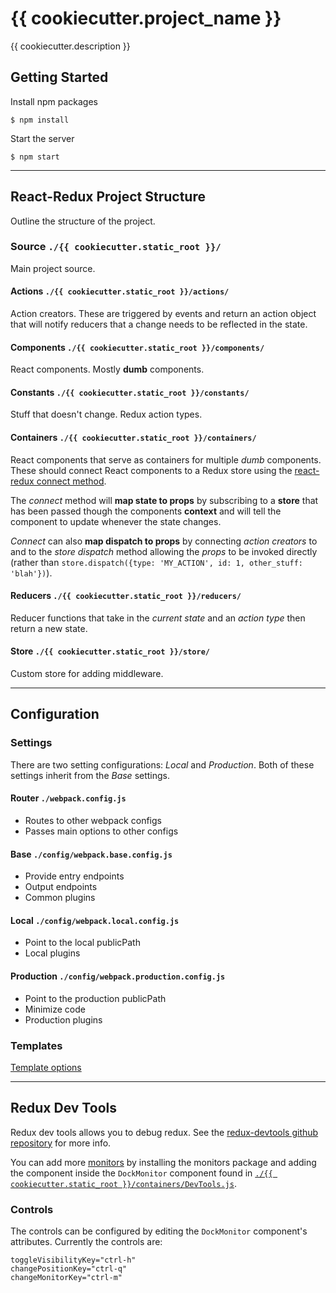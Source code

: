 {{ cookiecutter.project_name }}
===============================
{{ cookiecutter.description }}


Getting Started
---------------

Install npm packages

    $ npm install

Start the server

    $ npm start


---------------------------------


React-Redux Project Structure
-----------------
Outline the structure of the project.

### Source `./{{ cookiecutter.static_root }}/`
Main project source.

#### Actions `./{{ cookiecutter.static_root }}/actions/`
Action creators. These are triggered by events and return an action object that will notify reducers that a change needs to be reflected in the state.

#### Components `./{{ cookiecutter.static_root }}/components/`
React components. Mostly __dumb__ components.

#### Constants `./{{ cookiecutter.static_root }}/constants/`
Stuff that doesn't change. Redux action types.

#### Containers `./{{ cookiecutter.static_root }}/containers/`
React components that serve as containers for multiple _dumb_ components. These should connect React components to a Redux store using the [react-redux connect method](https://github.com/reactjs/react-redux/blob/253ce8b3068d9d9bfe55f70a6f18a5fde313b326/docs/api.md#connectmapstatetoprops-mapdispatchtoprops-mergeprops-options).

The _connect_ method will __map state to props__ by subscribing to a __store__ that has been passed though the components __context__ and will tell the component to update whenever the state changes.

_Connect_ can also __map dispatch to props__ by connecting _action creators_ to and to the _store dispatch_ method allowing the _props_ to be invoked directly (rather than `store.dispatch({type: 'MY_ACTION', id: 1, other_stuff: 'blah'})`).

#### Reducers `./{{ cookiecutter.static_root }}/reducers/`
Reducer functions that take in the _current state_ and an _action type_ then return a new state.

#### Store `./{{ cookiecutter.static_root }}/store/`
Custom store for adding middleware.


---------------------------------


Configuration
-------------

### Settings
There are two setting configurations: _Local_ and _Production_. Both of these settings inherit from the _Base_ settings.

#### Router `./webpack.config.js`
* Routes to other webpack configs
* Passes main options to other configs

#### Base `./config/webpack.base.config.js`
* Provide entry endpoints
* Output endpoints
* Common plugins

#### Local `./config/webpack.local.config.js`
* Point to the local publicPath
* Local plugins

#### Production `./config/webpack.production.config.js`
* Point to the production publicPath
* Minimize code
* Production plugins


### Templates
[Template options](https://github.com/jaketrent/html-webpack-template/blob/faac42d0720d52b444e65aa9a151e0ad8504effc/README.md#basic-usage)


-----------------------------------

Redux Dev Tools
---------------
Redux dev tools allows you to debug redux. See the [redux-devtools github repository](https://github.com/gaearon/redux-devtools) for more info.

You can add more [monitors](https://github.com/gaearon/redux-devtools/blob/a21905cbdeb22fc67c3f16caa8752cb5b4133b32/README.md#custom-monitors) by installing the monitors package and adding the component inside the `DockMonitor` component found in [`./{{ cookiecutter.static_root }}/containers/DevTools.js`](containers/DevTools.js).

### Controls
The controls can be configured by editing the `DockMonitor` component's attributes. Currently the controls are:

    toggleVisibilityKey="ctrl-h"
    changePositionKey="ctrl-q"
    changeMonitorKey="ctrl-m"
